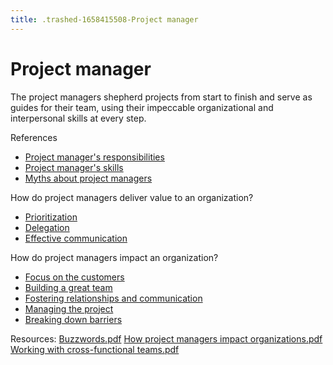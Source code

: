 ```yaml
---
title: .trashed-1658415508-Project manager
---
```

# Project manager

The project managers shepherd projects from start to finish and serve as guides for their team, using their impeccable organizational and interpersonal skills at every step.

References
- [Project manager's responsibilities](foundations-of-project-management/actors/project-manager/project-managers-responsibilities.md)
- [Project manager's  skills](foundations-of-project-management/actors/project-manager/project-managers-skills.md)
- [Myths about project managers](foundations-of-project-management/actors/project-manager/myths-about-project-managers.md)

How do project managers deliver value to an organization?
- [Prioritization](foundations-of-project-management/actors/project-manager/prioritization.md)
- [Delegation](foundations-of-project-management/actors/project-manager/delegation.md)
- [Effective communication](project-execution/effective-communication/effective-communication.md)

How do project managers impact an organization?
- [Focus on the customers](foundations-of-project-management/actors/project-manager/focus-on-the-customers.md)
- [Building a great team](foundations-of-project-management/actors/project-manager/building-a-great-team.md)
- [Fostering relationships and communication](foundations-of-project-management/actors/project-manager/fostering-relationships-and-communication.md)
- [Managing the project](foundations-of-project-management/actors/project-manager/managing-the-project.md)
- [Breaking down barriers](foundations-of-project-management/actors/project-manager/breaking-down-barriers.md)

Resources:
[Buzzwords.pdf](None)
[How project managers impact organizations.pdf](None)
[Working with cross-functional teams.pdf](None)